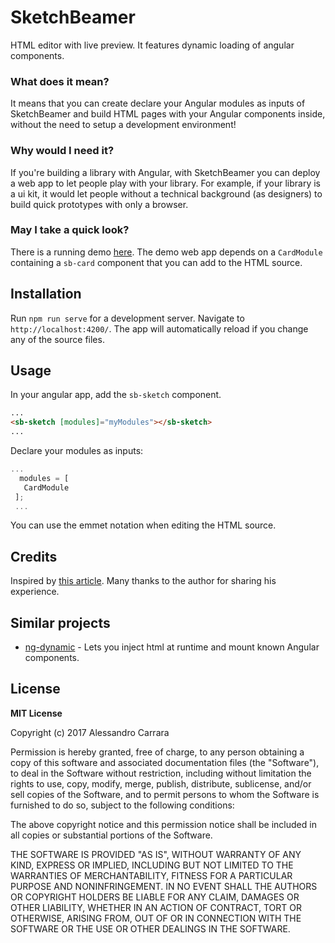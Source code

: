 # SketchBeamer

HTML editor with live preview. It features dynamic loading of angular components.

### What does it mean?

It means that you can create declare your Angular modules as inputs of SketchBeamer and build HTML pages with your Angular components inside, without the need to setup a development environment! 

### Why would I need it?

If you're building a library with Angular, with SketchBeamer you can deploy a web app to let people play with your library.
For example, if your library is a ui kit, it would let people without a technical background (as designers) to build quick prototypes with only a browser. 

### May I take a quick look?
There is a running demo [here](https://acarrara.github.io/sketch-beamer/). 
The demo web app depends on a `CardModule` containing a `sb-card` component that you can add to the HTML source.

## Installation

Run `npm run serve` for a development server. Navigate to `http://localhost:4200/`. The app will automatically reload if you change any of the source files.

## Usage

In your angular app, add the `sb-sketch` component.

```html
...
<sb-sketch [modules]="myModules"></sb-sketch>
...
```
 Declare your modules as inputs:
 ```javascript
 ...
   modules = [
    CardModule
  ];
  ...
 ```
You can use the emmet notation when editing the HTML source.

## Credits

Inspired by [this article](https://blog.angularindepth.com/here-is-what-you-need-to-know-about-dynamic-components-in-angular-ac1e96167f9e). Many thanks to the author for sharing his experience.

## Similar projects

- [ng-dynamic](https://www.npmjs.com/package/ng-dynamic) - Lets you inject html at runtime and mount known Angular components.

## License

**MIT License**

Copyright (c) 2017 Alessandro Carrara

Permission is hereby granted, free of charge, to any person obtaining a copy
of this software and associated documentation files (the "Software"), to deal
in the Software without restriction, including without limitation the rights
to use, copy, modify, merge, publish, distribute, sublicense, and/or sell
copies of the Software, and to permit persons to whom the Software is
furnished to do so, subject to the following conditions:

The above copyright notice and this permission notice shall be included in all
copies or substantial portions of the Software.

THE SOFTWARE IS PROVIDED "AS IS", WITHOUT WARRANTY OF ANY KIND, EXPRESS OR
IMPLIED, INCLUDING BUT NOT LIMITED TO THE WARRANTIES OF MERCHANTABILITY,
FITNESS FOR A PARTICULAR PURPOSE AND NONINFRINGEMENT. IN NO EVENT SHALL THE
AUTHORS OR COPYRIGHT HOLDERS BE LIABLE FOR ANY CLAIM, DAMAGES OR OTHER
LIABILITY, WHETHER IN AN ACTION OF CONTRACT, TORT OR OTHERWISE, ARISING FROM,
OUT OF OR IN CONNECTION WITH THE SOFTWARE OR THE USE OR OTHER DEALINGS IN THE
SOFTWARE.
